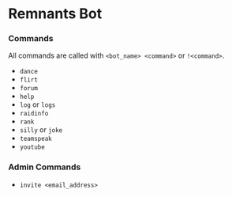 # Remnants Bot

### Commands

All commands are called with `<bot_name> <command>` or `!<command>`.

* `dance`
* `flirt`
* `forum`
* `help`
* `log` or `logs`
* `raidinfo`
* `rank`
* `silly` or `joke`
* `teamspeak`
* `youtube`

### Admin Commands

* `invite <email_address>`

